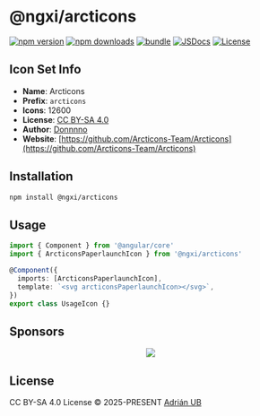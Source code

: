 # @ngxi/arcticons

[![npm version][npm-version-src]][npm-version-href]
[![npm downloads][npm-downloads-src]][npm-downloads-href]
[![bundle][bundle-src]][bundle-href]
[![JSDocs][jsdocs-src]][jsdocs-href]
[![License][license-src]][license-href]

## Icon Set Info

- **Name**: Arcticons
- **Prefix**: `arcticons`
- **Icons**: 12600
- **License**: [CC BY-SA 4.0](https://creativecommons.org/licenses/by-sa/4.0/)
- **Author**: [Donnnno](https://github.com/Arcticons-Team/Arcticons)
- **Website**: [https://github.com/Arcticons-Team/Arcticons](https://github.com/Arcticons-Team/Arcticons)

## Installation

```sh
npm install @ngxi/arcticons
```

## Usage

```ts
import { Component } from '@angular/core'
import { ArcticonsPaperlaunchIcon } from '@ngxi/arcticons'

@Component({
  imports: [ArcticonsPaperlaunchIcon],
  template: `<svg arcticonsPaperlaunchIcon></svg>`,
})
export class UsageIcon {}
```

## Sponsors

<p align="center">
  <a href="https://cdn.jsdelivr.net/gh/adrian-ub/static/sponsors.svg">
    <img src='https://cdn.jsdelivr.net/gh/adrian-ub/static/sponsors.svg'/>
  </a>
</p>

## License

CC BY-SA 4.0 License © 2025-PRESENT [Adrián UB](https://github.com/adrian-ub)

<!-- Badges -->

[npm-version-src]: https://img.shields.io/npm/v/@ngxi/arcticons?style=flat&colorA=080f12&colorB=1fa669
[npm-version-href]: https://npmjs.com/package/@ngxi/arcticons
[npm-downloads-src]: https://img.shields.io/npm/dm/@ngxi/arcticons?style=flat&colorA=080f12&colorB=1fa669
[npm-downloads-href]: https://npmjs.com/package/@ngxi/arcticons
[bundle-src]: https://img.shields.io/bundlephobia/minzip/@ngxi/arcticons?style=flat&colorA=080f12&colorB=1fa669&label=minzip
[bundle-href]: https://bundlephobia.com/result?p=@ngxi/arcticons
[license-src]: https://img.shields.io/npm/l/@ngxi/arcticons?style=flat&colorA=080f12&colorB=1fa669
[license-href]: https://github.com/adrian-ub/ngxi/blob/main/LICENSE
[jsdocs-src]: https://img.shields.io/badge/jsdocs-reference-080f12?style=flat&colorA=080f12&colorB=1fa669
[jsdocs-href]: https://www.jsdocs.io/package/@ngxi/arcticons
